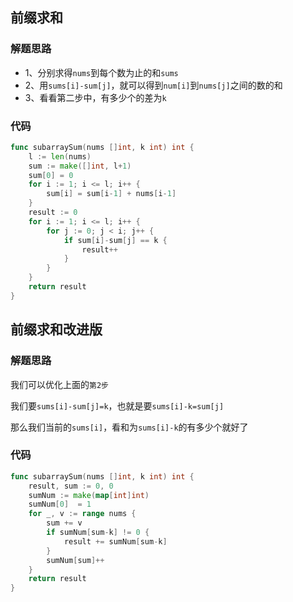 ## 前缀求和
### 解题思路
* 1、分别求得``nums``到每个数为止的和``sums``
* 2、用``sums[i]-sum[j]``，就可以得到``num[i]``到``nums[j]``之间的数的和
* 3、看看第二步中，有多少个的差为``k``
### 代码
```go
func subarraySum(nums []int, k int) int {
	l := len(nums)
	sum := make([]int, l+1)
	sum[0] = 0
	for i := 1; i <= l; i++ {
		sum[i] = sum[i-1] + nums[i-1]
	}
	result := 0
	for i := 1; i <= l; i++ {
		for j := 0; j < i; j++ {
			if sum[i]-sum[j] == k {
				result++
			}
		}
	}
	return result
}
```
## 前缀求和改进版
### 解题思路
我们可以优化上面的``第2步``

我们要``sums[i]-sum[j]=k``，也就是要``sums[i]-k=sum[j]``

那么我们当前的``sums[i]``，看和为``sums[i]-k``的有多少个就好了
### 代码
```go
func subarraySum(nums []int, k int) int {
	result, sum := 0, 0
	sumNum := make(map[int]int)
	sumNum[0]  = 1
	for _, v := range nums {
		sum += v
		if sumNum[sum-k] != 0 {
			result += sumNum[sum-k]
		}
		sumNum[sum]++
	}
	return result
}
```

